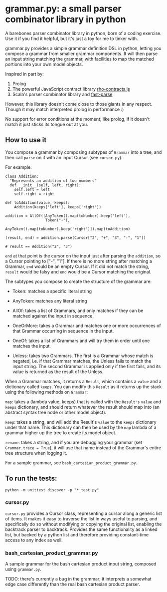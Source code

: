 # grammar.py: a small parser combinator library in python

A barebones parser combinator library in python, born of a coding exercise.
Use it if you find it helpful, but it's just a toy for me to tinker with.  

grammar.py provides a simple grammar definition DSL in python, letting you compose a grammar
from smaller grammar components.  It will then parse an input string matching
the grammar, with facilities to map the matched portions into your own model objects.

Inspired in part by:

1. Prolog
2. The powerful JavaScript contract library [rho-contracts.js](https://github.com/bodylabs/rho-contracts-fork)
3. Scala's parser combinator library and [fast-parse](https://github.com/lihaoyi/fastparse)

However, this library doesn't come close to those giants in any respect.
Though it may match interpreted prolog in performance :)

No support for error conditions at the moment; like prolog, if it doesn't match it just
sticks its tongue out at you.

## How to use it
    
You compose a grammar by composing subtypes of `Grammar` into a tree,
and then call `parse` on it with an input Cursor (see `cursor.py`).

For example:

```
class Addition:
  "Represents an addition of two numbers"
  def __init__(self, left, right):
    self.left = left
    self.right = right
    
def toAddition(value, keeps):
    Addition(keeps['left'], keeps['right'])
    
addition = AllOf([AnyToken().map(toNumber).keep('left'), 
                  Token("+"), 
                  AnyToken().map(toNumber).keep('right')]).map(toAddition)

(result, end) = addition.parse(Cursor["2", "+", "3", "-", "1"])

# result == Addition("2", "3")
```
   
`end` at that point is the cursor on the input just after parsing the `addition`, so
a Cursor pointing to ["-", "1"]. If there is no more string after matching
a Grammar, `end` would be an empty Cursor.  If it did not match the string,
`result` would be falsy and `end` would be a Cursor matching the original.

The subtypes you compose to create the structure of the grammar are:

- Token: matches a specific literal string

- AnyToken: matches any literal string

- AllOf: takes a list of Grammars, and only matches if they can be matched
      against the input in sequence.

- OneOrMore: takes a Grammar and matches one or more occurrences of that Grammar
      occurring in sequence in the input.

- OneOf: takes a list of Grammars and will try them in order until one
      matches the input.

- Unless: takes two Grammars.  The first is a Grammar whose match is negated, i.e.
if that Grammar matches, the Unless fails to match the input string.  The
second Grammar is applied only if the first fails, and its value is returned
as the result of the Unless.

When a Grammar matches, it returns a `Result`, which contains a `value`
and a dictionary called `keeps`.  You can modify this `Result` as it
returns up the stack using the following methods on `Grammar`:

`map`: takes a (lambda value, keeps) that is called with the `Result's` `value`
and `keeps` dictionary, and should return whatever the result should map into
(an abstract syntax tree node or other model object).

`keep`: takes a string, and will add the Result's `value` to the `keeps`
dictionary under that name.  This dictionary can then be used by the `map`
lambda of a grammar higher up the tree to create its model object.

`rename`: takes a string, and if you are debugging your grammar 
(set `Grammar.trace = True`), it will use that name instead of the 
Grammar's entire tree structure when logging it.    

For a sample grammar, see `bash_cartesian_product_grammar.py`.

## To run the tests:

```
python -m unittest discover -p "*_test.py" 
```

### cursor.py

`cursor.py` provides a Cursor class, representing a cursor along a generic list of items. 
It makes it easy to traverse the list in ways useful to parsing, and specifically do so
without modifying or copying the original list, enabling the backtrack parser 
to backtrack.  Provides the same functionality as a linked list, but backed by 
a python list and therefore providing constant-time access to any index as well.

### bash_cartesian_product_grammar.py

A sample grammar for the bash cartesian product input string, 
composed using `grammar.py`.

TODO: there's currently a bug in the grammar; it interprets a somewhat edge case
differently than the real bash cartesian product parser.








